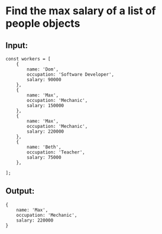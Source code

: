 # Find the max salary of a list of people objects

## Input:

    const workers = [
        {
            name: 'Dom',
            occupation: 'Software Developer',
            salary: 90000
        },
        {
            name: 'Max',
            occupation: 'Mechanic',
            salary: 150000
        },
        {
            name: 'Max',
            occupation: 'Mechanic',
            salary: 220000
        },
        {
            name: 'Beth',
            occupation: 'Teacher',
            salary: 75000
        },

    ];

## Output:

    {
        name: 'Max',
        occupation: 'Mechanic',
        salary: 220000
    }
